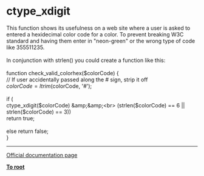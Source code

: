 # ctype_xdigit



This function shows its usefulness on a web site where a user is asked to entered a hexidecimal color code for a color. To prevent breaking W3C standard and having them enter in "neon-green" or the wrong type of code like 355511235.<br><br>In conjunction with strlen()  you could create a function like this:<br><br>function check_valid_colorhex($colorCode) {<br>    // If user accidentally passed along the # sign, strip it off<br>    $colorCode = ltrim($colorCode, &apos;#&apos;);<br><br>    if (<br>          ctype_xdigit($colorCode) &amp;&amp;<br>          (strlen($colorCode) == 6 || strlen($colorCode) == 3))<br>               return true;<br><br>    else return false;<br>}  

---

[Official documentation page](https://www.php.net/manual/en/function.ctype-xdigit.php)

**[To root](/README.md)**